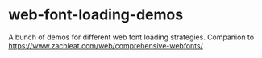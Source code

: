 # web-font-loading-demos
A bunch of demos for different web font loading strategies. Companion to https://www.zachleat.com/web/comprehensive-webfonts/
